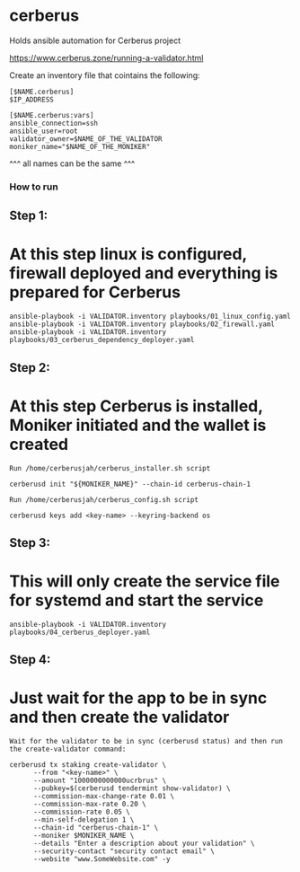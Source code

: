 # cerberus
Holds ansible automation for Cerberus project 

https://www.cerberus.zone/running-a-validator.html

Create an inventory file that cointains the following:

```
[$NAME.cerberus]
$IP_ADDRESS

[$NAME.cerberus:vars]
ansible_connection=ssh
ansible_user=root
validator_owner=$NAME_OF_THE_VALIDATOR
moniker_name="$NAME_OF_THE_MONIKER"
```
^^^ all names can be the same ^^^

### How to run

## Step 1: 
# At this step linux is configured, firewall deployed and everything is prepared for Cerberus
```
ansible-playbook -i VALIDATOR.inventory playbooks/01_linux_config.yaml
ansible-playbook -i VALIDATOR.inventory playbooks/02_firewall.yaml
ansible-playbook -i VALIDATOR.inventory playbooks/03_cerberus_dependency_deployer.yaml
```
## Step 2:
# At this step Cerberus is installed, Moniker initiated and the wallet is created
`Run /home/cerberusjah/cerberus_installer.sh script`
```
cerberusd init "${MONIKER_NAME}" --chain-id cerberus-chain-1
```

`Run /home/cerberusjah/cerberus_config.sh script`
```
cerberusd keys add <key-name> --keyring-backend os
```
## Step 3:
# This will only create the service file for systemd and start the service
```
ansible-playbook -i VALIDATOR.inventory playbooks/04_cerberus_deployer.yaml
```

## Step 4:
# Just wait for the app to be in sync and then create the validator
`Wait for the validator to be in sync (cerberusd status) and then run the create-validator command:`

```
cerberusd tx staking create-validator \
      --from "<key-name>" \
      --amount "1000000000000ucrbrus" \
      --pubkey=$(cerberusd tendermint show-validator) \
      --commission-max-change-rate 0.01 \
      --commission-max-rate 0.20 \
      --commission-rate 0.05 \
      --min-self-delegation 1 \
      --chain-id "cerberus-chain-1" \
      --moniker $MONIKER_NAME \
      --details "Enter a description about your validation" \
      --security-contact "security contact email" \
      --website "www.SomeWebsite.com" -y
```